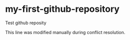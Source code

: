 # my-first-github-repository
Test github reposity

This line was modified manually during conflict resolution.

